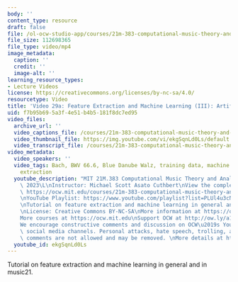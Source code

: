 ```yaml
---
body: ''
content_type: resource
draft: false
file: /ol-ocw-studio-app/courses/21m-383-computational-music-theory-and-analysis-spring-2023/21m283_video_29a_360p_16_9.mp4
file_size: 112698365
file_type: video/mp4
image_metadata:
  caption: ''
  credit: ''
  image-alt: ''
learning_resource_types:
- Lecture Videos
license: https://creativecommons.org/licenses/by-nc-sa/4.0/
resourcetype: Video
title: 'Video 29a: Feature Extraction and Machine Learning (III): Artificial Intelligence'
uid: f7b95b69-5a3f-4e51-b4b5-181f8dc7ed95
video_files:
  archive_url: ''
  video_captions_file: /courses/21m-383-computational-music-theory-and-analysis-spring-2023/111feXHUuefe5pGZw4DloTf2xcMCVoFOt_transcript.webvtt
  video_thumbnail_file: https://img.youtube.com/vi/ekgSqnLd0Ls/default.jpg
  video_transcript_file: /courses/21m-383-computational-music-theory-and-analysis-spring-2023/111feXHUuefe5pGZw4DloTf2xcMCVoFOt_transcript.pdf
video_metadata:
  video_speakers: ''
  video_tags: Bach, BWV 66.6, Blue Danube Walz, training data, machine learning, feature
    extraction
  youtube_description: "MIT 21M.383 Computational Music Theory and Analysis Spring\
    \ 2023\L\nInstructor: Michael Scott Asato Cuthbert\nView the complete course:\
    \ https://ocw.mit.edu/courses/21m-383-computational-music-theory-and-analysis-spring-2023/\L\
    \nYouTube Playlist: https://www.youtube.com/playlist?list=PLUl4u3cNGP62vSB2sI0W8lQFKsmS2-A6R\n\
    \nTutorial on feature extraction and machine learning in general and in music21.\n\
    \nLicense: Creative Commons BY-NC-SA\nMore information at https://ocw.mit.edu/terms\n\
    More courses at https://ocw.mit.edu\nSupport OCW at http://ow.ly/a1If50zVRl\n\n\
    We encourage constructive comments and discussion on OCW\u2019s YouTube and other\
    \ social media channels. Personal attacks, hate speech, trolling, and inappropriate\
    \ comments are not allowed and may be removed. \nMore details at https://ocw.mit.edu/comments."
  youtube_id: ekgSqnLd0Ls
---
```

Tutorial on feature extraction and machine learning in general and in music21.